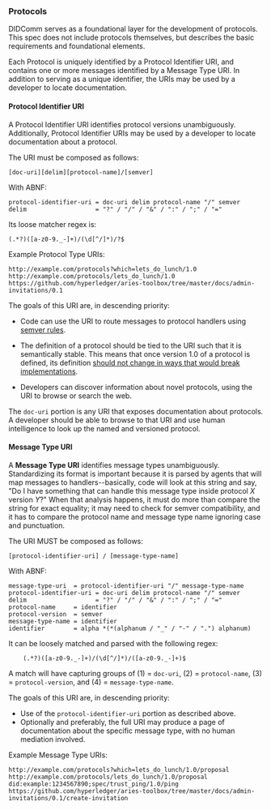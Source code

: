 ### Protocols

DIDComm serves as a foundational layer for the development of protocols. This spec does not include protocols themselves, but describes the basic requirements and foundational elements.

Each Protocol is uniquely identified by a Protocol Identifier URI, and contains one or more messages identified by a Message Type URI. In addition to serving as a unique identifier, the URIs may be used by a developer to locate documentation.

#### Protocol Identifier URI

A Protocol Identifier URI identifies protocol versions unambiguously.  Additionally, Protocol Identifier URIs may be used by a developer to locate documentation about a protocol. 

The URI must be composed as follows:
```
[doc-uri][delim][protocol-name]/[semver]
```
With ABNF:
```ABNF
protocol-identifier-uri = doc-uri delim protocol-name "/" semver
delim                   = "?" / "/" / "&" / ":" / ";" / "="
```


Its loose matcher regex is:

    (.*?)([a-z0-9._-]+)/(\d[^/]*)/?$


Example Protocol Type URIs:

```
http://example.com/protocols?which=lets_do_lunch/1.0
http://example.com/protocols/lets_do_lunch/1.0
https://github.com/hyperledger/aries-toolbox/tree/master/docs/admin-invitations/0.1
```

The goals of this URI are, in descending priority:

* Code can use the URI to route messages to protocol
  handlers using [semver rules](semver.md).

* The definition of a protocol should be tied to the URI such
  that it is semantically stable. This means that once version 1.0
  of a protocol is defined, its definition [should not change in
  ways that would break implementations](semver.md).

* Developers can discover information about novel protocols, using
  the URI to browse or search the web.

The `doc-uri` portion is any URI that exposes documentation about
protocols. A developer should be able to browse to that URI and use human intelligence
to look up the named and versioned protocol.


#### Message Type URI

A __Message Type URI__ identifies message types unambiguously.
Standardizing its format is important because it is parsed by agents that
will map messages to handlers--basically, code will look at this string and
say, "Do I have something that can handle this message type inside protocol
*X* version *Y*?" When that analysis happens, it must do more than compare
the string for exact equality; it may need to check for semver compatibility,
and it has to compare the protocol name and message type name ignoring case
and punctuation.

The URI MUST be composed as follows:


```
[protocol-identifier-uri] / [message-type-name]
```
With ABNF:
```ABNF
message-type-uri  = protocol-identifier-uri "/" message-type-name
protocol-identifier-uri = doc-uri delim protocol-name "/" semver
delim                   = "?" / "/" / "&" / ":" / ";" / "="
protocol-name     = identifier
protocol-version  = semver
message-type-name = identifier
identifier        = alpha *(*(alphanum / "_" / "-" / ".") alphanum)
```


It can be loosely matched and parsed with the following regex:
```
    (.*?)([a-z0-9._-]+)/(\d[^/]*)/([a-z0-9._-]+)$
```
A match will have capturing groups of (1) = `doc-uri`, (2) = `protocol-name`,
(3) = `protocol-version`, and (4) = `message-type-name`.

The goals of this URI are, in descending priority:

* Use of the `protocol-identifier-uri` portion as described above.
* Optionally and preferably, the full URI may produce a page of documentation about the specific message type, with no human mediation involved.

Example Message Type URIs:

```
http://example.com/protocols?which=lets_do_lunch/1.0/proposal
http://example.com/protocols/lets_do_lunch/1.0/proposal
did:example:1234567890;spec/trust_ping/1.0/ping
https://github.com/hyperledger/aries-toolbox/tree/master/docs/admin-invitations/0.1/create-invitation
```
